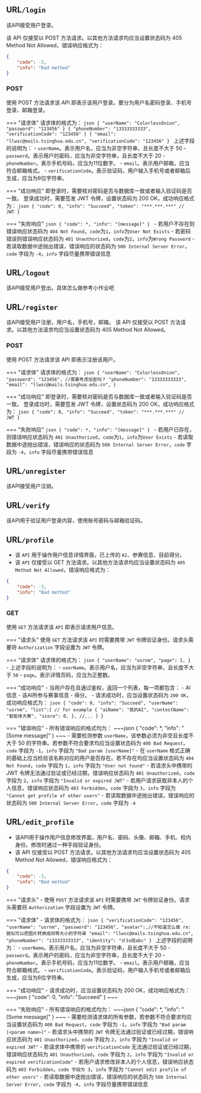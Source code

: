 ## URL`/login`
该API接受用户登录。

该 API 仅接受以 POST 方法请求。以其他方法请求均应当设置状态码为 405 Method Not Allowed，错误响应格式为：
```json
{
    "code": -3,
    "info": "Bad method"
}
```

### POST
使用 POST 方法请求该 API 即表示该用户登录。要分为用户名密码登录、手机号登录、邮箱登录。

=== "请求体"
    请求体的格式为：
    ```json
    {
        "userName": "ColorlessOnion",
        "password": "123456"
    }
    {
        "phoneNumber": "13333333333",
        "verificationCode": "123456"
    }
    {
        "email": "llwsc@mails.tsinghua.edu.cn",
        "verificationCode": "123456"
    }
    ```
    上述字段的说明为：
    - `userName`。表示用户名，应当为非空字符串，且长度不大于 50
    - `password`。表示用户的密码，应当为非空字符串，且长度不大于 20
    - `phoneNumber`。表示手机号码，应当为11位数字。
    - `email`。表示用户邮箱，应当符合邮箱格式。
    - `verificationCode`。表示验证码，用户输入手机号或者邮箱后生成，应当为6位字符串。

=== "成功响应"
    即登录时，需要核对密码是否与数据库一致或者输入验证码是否一致。
    登录成功时，需要签发 JWT 令牌，设置状态码为 200 OK，成功响应格式为：
    ```json
    {
        "code": 0,
        "info": "Succeed",
        "token": "***.***.***" // JWT
    }
    ```

=== "失败响应"
    ```json
    {
        "code": *,
        "info": "[message]"
    }
    ```
    - 若用户不存在则错误响应状态码为 `404 Not Found`，`code`为`1`，`info`为`User Not Exists`
    - 若密码错误则错误响应状态码为 `401 Unauthorized`，`code`为`2`，`info`为`Wrong Password`
    - 若读取数据中途抛出错误，错误响应的状态码为 `500 Internal Server Error`，`code` 字段为 `-4`，`info` 字段尽量携带错误信息

## URL`/logout`
该API接受用户登出。具体怎么做参考小作业吧

## URL`/register`
该API接受用户注册，用户名，手机号，邮箱。
该 API 仅接受以 POST 方法请求。以其他方法请求均应当设置状态码为 405 Method Not Allowed。

### POST
使用 POST 方法请求该 API 即表示注册该用户。

=== "请求体"
    请求体的格式为：
    ```json
    {
        "userName": "ColorlessOnion",
        "password": "123456", //需要考虑加密吗？
        "phoneNumber": "13333333333",
        "email": "llwsc@mails.tsinghua.edu.cn",
    }
    ```

=== "成功响应"
    即登录时，需要核对密码是否与数据库一致或者输入验证码是否一致。
    登录成功时，需要签发 JWT 令牌，设置状态码为 200 OK，成功响应格式为：
    ```json
    {
        "code": 0,
        "info": "Succeed",
        "token": "***.***.***" // JWT
    }
    ```

=== "失败响应"
    ```json
    {
        "code": *,
        "info": "[message]"
    }
    ```
    - 若用户已存在，则错误响应状态码为 `401 Unauthorized`，`code`为`1`，`info`为`User Exists`
    - 若读取数据中途抛出错误，错误响应的状态码为 `500 Internal Server Error`，`code` 字段为 `-4`，`info` 字段尽量携带错误信息

## URL`/unregister`
该API接受用户注销。

## URL`/verify`
该API用于验证用户登录内容，使用账号密码与邮箱验证码。

## URL`/profile`
- 该 `API` 用于操作用户信息详情界面，已上传的 `AI`、参赛信息、目前得分。
- 该 `API` 仅接受以 GET 方法请求。以其他方法请求均应当设置状态码为 `405 Method Not Allowed`，错误响应格式为：
```json
{
    "code": -3,
    "info": "Bad method"
}
```

### GET
使用 `GET` 方法请求该 `API` 即表示请求用户信息。

=== "请求头"
    使用 `GET` 方法请求该 `API` 时需要携带 `JWT` 令牌验证身份。请求头需要将 `Authorization` 字段设置为 `JWT` 令牌。

=== "请求体"
    请求体的格式为：
    ```json
    {
        "userName": "usrnm",
        "page": 1,
    }
    ```
    - 上述字段的说明为：
        - `userName`。表示用户名，应当为非空字符串，且长度不大于 `50`
        - `page`。表示详情页码，应当为正整数。

=== "成功响应"
    - 当用户存在且通过鉴权，返回一个列表，每一项都包含：
        - AI信息
        - 该AI所参与赛事信息
        - 得分。
    - 请求成功时，应当设置状态码为 `200 OK`，成功响应格式为：
    ```json
    {
        "code": 0,
        "info": "Succeed",
        "userName": "usrnm",
        "list":[
            // for example
            {
                "aiName": "我的AI",
                "contestName": "智能体大赛",
                "score": 0,
            },
            //...
        ]
    }
    ```

=== "错误响应"
    - 所有错误响应的格式均为：
    ~~~json
    {
        "code": *,
        "info": "[Some message]"
    }
    ~~~
    - 需要检测参数 `userName`，该参数必须为非空且长度不大于 50 的字符串。若参数不符合要求均应当设置状态码为 `400 Bad Request`，`code` 字段为 `-1`，`info` 字段为 `"Bad param [userName]"`
    - 在 `userName` 格式正确的基础上应当检验该名称对应的用户是否存在。若不存在均应当设置状态码为 `404 Not Found`，`code` 字段为 `1`，`info` 字段为 `"User not found"`
    - 若请求头中携带的 JWT 令牌无法通过验证或已经过期，错误响应状态码为 `401 Unauthorized`，`code` 字段为 `2`，`info` 字段为 `"Invalid or expired JWT"`
    - 若用户请求获取非本人的个人信息，错误响应状态码为 `403 Forbidden`，`code` 字段为 `3`，`info` 字段为 `"Cannot get profile of other users"`
    - 若读取数据中途抛出错误，错误响应的状态码为 `500 Internal Server Error`，`code` 字段为 `-4`

## URL`/edit_profile`
- 该API用于操作用户信息修改界面，用户名、密码、头像、邮箱、手机、校内身份。修改时通过一种手段验证身份。
- 该 API 仅接受以 POST 方法请求。以其他方法请求均应当设置状态码为 405 Method Not Allowed，错误响应格式为：
~~~json
{
    "code": -3,
    "info": "Bad method"
}
~~~

=== "请求头"
    - 使用 `POST` 方法请求该 `API` 时需要携带 `JWT` 令牌验证身份。请求头需要将 `Authorization` 字段设置为 `JWT` 令牌。

=== "请求体"
    - 请求体的格式为：
    ```json
    {
        "verificationCode": "123456",
        "userName": "usrnm",
        "password": "123456",
        "avatar":,//不知道怎么做 re:貌似可以把图片转换成同等大小的字符串
        "email": "llwsc@mails.tsinghua.edu.cn",
        "phoneNumber": "13333333333",
        "identity": "计3x班abc"
    }
    ```
    上述字段的说明为：
    - `userName`。表示用户名，应当为非空字符串，且长度不大于 50
    - `password`。表示用户的密码，应当为非空字符串，且长度不大于 20
    - `phoneNumber`。表示手机号码，应当为11位数字。
    - `email`。表示用户邮箱，应当符合邮箱格式。
    - `verificationCode`。表示验证码，用户输入手机号或者邮箱后生成，应当为6位字符串。

=== "成功响应"
    - 请求成功时，应当设置状态码为 200 OK，成功响应格式为：
    ~~~json
    {
        "code": 0,
        "info": "Succeed"
    }
    ~~~

=== "失败响应"
    - 所有错误响应的格式均为：
    ~~~json
    {
        "code": *,
        "info": "[Some message]"
    }
    ~~~
    - 需要检测请求体的所有参数，若参数不符合要求均应当设置状态码为 `400 Bad Request`，`code` 字段为 `-1`，`info` 字段为 `"Bad param [<param name>]"`
    - 若请求头中携带的 `JWT` 令牌无法通过验证或已经过期，错误响应状态码为 `401 Unauthorized`，`code` 字段为 `2`，`info` 字段为 `"Invalid or expired JWT"`
    - 若请求体中携带的 `verificationCode` 无法通过验证或已经过期，错误响应状态码为 `401 Unauthorized`，`code` 字段为 `2`，`info` 字段为 `"Invalid or expired verificationCode"`
    - 若用户请求修改非本人的个人信息，错误响应状态码为 `403 Forbidden`，`code 字段为 3`，`info` 字段为 `"Cannot edit profile of other users"`
    - 若读取数据中途抛出错误，错误响应的状态码为 `500 Internal Server Error`，`code` 字段为 `-4`，`info` 字段尽量携带错误信息
